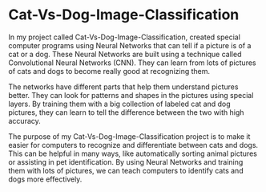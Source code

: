 # Cat-Vs-Dog-Image-Classification

In my project called Cat-Vs-Dog-Image-Classification, created special computer programs using Neural Networks that can tell if a picture is of a cat or a dog. These Neural Networks are built using a technique called Convolutional Neural Networks (CNN). They can learn from lots of pictures of cats and dogs to become really good at recognizing them.

The networks have different parts that help them understand pictures better. They can look for patterns and shapes in the pictures using special layers. By training them with a big collection of labeled cat and dog pictures, they can learn to tell the difference between the two with high accuracy.

The purpose of my Cat-Vs-Dog-Image-Classification project is to make it easier for computers to recognize and differentiate between cats and dogs. This can be helpful in many ways, like automatically sorting animal pictures or assisting in pet identification. By using Neural Networks and training them with lots of pictures, we can teach computers to identify cats and dogs more effectively.
